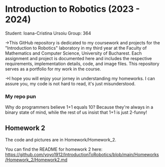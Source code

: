 # Introduction to Robotics (2023 - 2024)
Student: Ioana-Cristina Ursoiu
Group: 364

  ->This GitHub repository is dedicated to my coursework and projects for the "Introduction to Robotics" laboratory in my third year at the Faculty of Mathematics and Computer Science, University of Bucharest. Each assignment and project is documented here and includes the respective requirements, implementation details, code, and image files. This repository serves as a portfolio for my work in the course.
	
 ->I hope you will enjoy your jorney in understanding my homeworks. I can assure you, my code is not hard to read, it's just misunderstood. 

 ### My repo pun
 
 Why do programmers believe 1+1 equals 10? Because they're always in a binary state of mind, while the rest of us insist that 1+1 is just 2-funny!

 ## Homework 2
 The code and pictures are in Homework/Homework_2.
 
 You can find the README for homework 2 here:
 https://github.com/yoyo1912/IntroductionToRobotics/blob/main/Homeworks/Homework_2/Homework2.md

 
